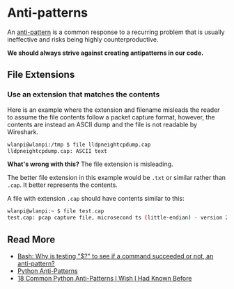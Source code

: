 # Anti-patterns

An [anti-pattern](http://en.wikipedia.org/wiki/Anti-pattern) is a common response to a recurring problem that is usually ineffective and risks being highly counterproductive.

__We should always strive against creating antipatterns in our code.__

## File Extensions

### Use an extension that matches the contents

Here is an example where the extension and filename misleads the reader to assume the file contents follow a packet capture format, however, the contents are instead an ASCII dump and the file is not readable by Wireshark.

```bash
wlanpi@wlanpi:/tmp $ file lldpneightcpdump.cap
lldpneightcpdump.cap: ASCII text
```

__What's wrong with this?__ The file extension is misleading.

The better file extension in this example would be `.txt` or similar rather than `.cap`. It better represents the contents.

A file with extension `.cap` should have contents similar to this:

```bash
wlanpi@wlanpi:~ $ file test.cap
test.cap: pcap capture file, microsecond ts (little-endian) - version 2.4 (Ethernet, capture length 262144)
```

## Read More

- [Bash: Why is testing "$?" to see if a command succeeded or not, an anti-pattern?](https://stackoverflow.com/questions/36313216/why-is-testing-to-see-if-a-command-succeeded-or-not-an-anti-pattern)
- [Python Anti-Patterns](https://docs.quantifiedcode.com/python-anti-patterns/)
- [18 Common Python Anti-Patterns I Wish I Had Known Before](https://towardsdatascience.com/18-common-python-anti-patterns-i-wish-i-had-known-before-44d983805f0f)